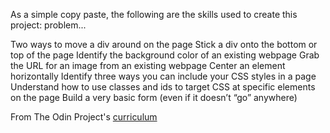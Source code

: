 As a simple copy paste, the following are the skills used to create this project: problem...

Two ways to move a div around on the page
Stick a div onto the bottom or top of the page
Identify the background color of an existing webpage
Grab the URL for an image from an existing webpage
Center an element horizontally
Identify three ways you can include your CSS styles in a page
Understand how to use classes and ids to target CSS at specific elements on the page
Build a very basic form (even if it doesn’t “go” anywhere)

From The Odin Project's [curriculum](http://www.theodinproject.com/courses/web-development-101/lessons/html-css)